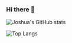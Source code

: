 ### Hi there 👋

![Joshua's GitHub stats](https://github-readme-stats.vercel.app/api?username=jestes15)

![Top Langs](https://github-readme-stats.vercel.app/api/top-langs/?username=jestes15&langs_count=10&layout=compact)

<!-- (https://github.com/anuraghazra/github-readme-stats) -->

<!--
**jestes15/jestes15** is a ✨ _special_ ✨ repository because its `README.md` (this file) appears on your GitHub profile.

Here are some ideas to get you started:

- 🔭 I’m currently working on ...
- 🌱 I’m currently learning ...
- 👯 I’m looking to collaborate on ...
- 🤔 I’m looking for help with ...
- 💬 Ask me about ...
- 📫 How to reach me: ...
- 😄 Pronouns: ...
- ⚡ Fun fact: ...
-->
